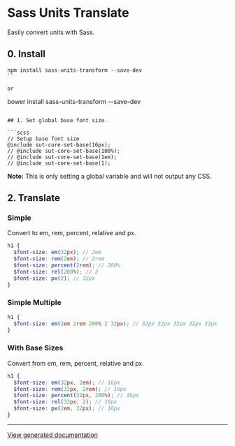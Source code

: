 # Sass Units Translate

Easily convert units with Sass.

## 0. Install

```
npm install sass-units-transform --save-dev
``

or

```
bower install sass-units-transform --save-dev
```

## 1. Set global base font size.

```scss
// Setup base font size
@include sut-core-set-base(16px);
// @include sut-core-set-base(100%);
// @include sut-core-set-base(1em);
// @include sut-core-set-base(1);
```

**Note:** This is only setting a global variable and will not output any CSS.

## 2. Translate

### Simple

Convert to em, rem, percent, relative and px.

```scss
h1 {
  $font-size: em(32px); // 2em
  $font-size: rem(2em); // 2rem
  $font-size: percent(2rem); // 200%
  $font-size: rel(200%); // 2
  $font-size: px(2); // 32px
}
```

### Simple Multiple

```scss
h1 {
  $font-size: em(2em 2rem 200% 2 32px); // 32px 32px 32px 32px 32px
}
```

### With Base Sizes

Convert from em, rem, percent, relative and px.

```scss
h1 {
  $font-size: em(32px, 2em); // 16px
  $font-size: rem(32px, 2rem); // 16px
  $font-size: percent(32px, 200%); // 16px
  $font-size: rel(32px, 2); // 16px
  $font-size: px(2em, 32px); // 16px
}
```

---

[View generated documentation](https://github.com/ellioseven/sass-units-translate/tree/master/doc)